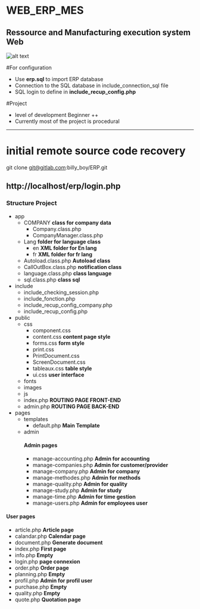 # WEB_ERP_MES
##  Ressource and Manufacturing execution system  Web

![alt text](https://github.com/billyboy35/WEB_MES/blob/main/MES_VIEW_DEMO.PNG)

#For configuration
* Use __erp.sql__ to import ERP database  
* Connection to the SQL database in include_connection_sql file
* SQL login to define in __include_recup_config.php__

#Project
* level of development  Beginner ++
* Currently most of the project is procedural

-----------------

# initial remote source code recovery
git clone git@gitlab.com:billy_boy/ERP.git

http://localhost/erp/login.php
-----------------

### Structure Project

* app
  * COMPANY   __class for company data__
    * Company.class.php
    * CompanyManager.class.php
  * Lang __folder for language class__
    * en  __XML folder for En lang__ 
    * fr __XML folder for fr lang__ 
  * Autoload.class.php   __Autoload class__
  * CallOutBox.class.php  __notification class__
  * language.class.php  __class language__
  * sql.class.php  __class sql__
* include  
  * include_checking_session.php
  * include_fonction.php
  * include_recup_config_company.php
  * include_recup_config.php
* public
  * css  
    * component.css
    * content.css  __content page style__
    * forms.css   __form style__
    * print.css
    * PrintDocument.css
    * ScreenDocument.css
    * tableaux.css  __table style__
    * ui.css  __user interface__
  * fonts  
  * images
  * js
  * index.php __ROUTING PAGE FRONT-END__
  * admin.php  __ROUTING PAGE BACK-END__
* pages
  * templates
    * default.php __Main Template__
  * admin
    #### Admin pages
    * manage-accounting.php     __Admin for accounting__
    * manage-companies.php   __Admin for customer/provider__
    * manage-company.php       __Admin for company__
    * manage-methodes.php        __Admin for methods__
    * manage-quality.php  __Admin for quality__
    * manage-study.php        __Admin for study__
    * manage-time.php       __Admin for time gestion__
    * manage-users.php        __Admin for employees user__
 #### User pages
  * article.php  __Article page__ 
  * calandar.php    __Calendar page__
  * document.php         __Generate document__
  * index.php         __First page__
  * info.php       __Empty__
  * login.php         __page connexion__
  * order.php          __Order page__
  * planning.php        __Empty__
  * profil.php       __Admin for profil user__
  * purchase.php         __Empty__
  * quality.php        __Empty__
  * quote.php        __Quotation page__


